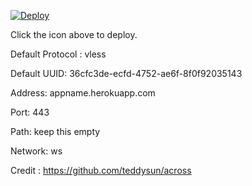 [![Deploy](https://www.herokucdn.com/deploy/button.png)](https://dashboard.heroku.com/new?template=https://github.com/marsgrace/xray-heroku)

Click the icon above to deploy.

Default Protocol : vless

Default UUID: 36cfc3de-ecfd-4752-ae6f-8f0f92035143

Address: appname.herokuapp.com

Port: 443

Path: keep this empty

Network: ws

Credit : https://github.com/teddysun/across

